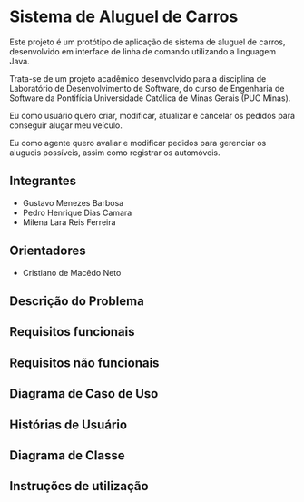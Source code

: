 # Sistema de Aluguel de Carros

Este projeto é um protótipo de aplicação de sistema de aluguel de carros, desenvolvido em interface de linha de comando utilizando a linguagem Java.

Trata-se de um projeto acadêmico desenvolvido para a disciplina de Laboratório de Desenvolvimento de Software, do curso de Engenharia de Software da Pontifícia Universidade Católica de Minas Gerais (PUC Minas).

Eu como usuário quero criar, modificar, atualizar e cancelar os pedidos para conseguir alugar meu veículo.

Eu como agente quero avaliar e modificar pedidos para gerenciar os alugueis possíveis, assim como registrar os automóveis. 


## Integrantes
* Gustavo Menezes Barbosa 
* Pedro Henrique Dias Camara 
* Milena Lara Reis Ferreira

## Orientadores
* Cristiano de Macêdo Neto 

## Descrição do Problema

## Requisitos funcionais  
  
## Requisitos não funcionais  

## Diagrama de Caso de Uso

## Histórias de Usuário

## Diagrama de Classe

## Instruções de utilização
